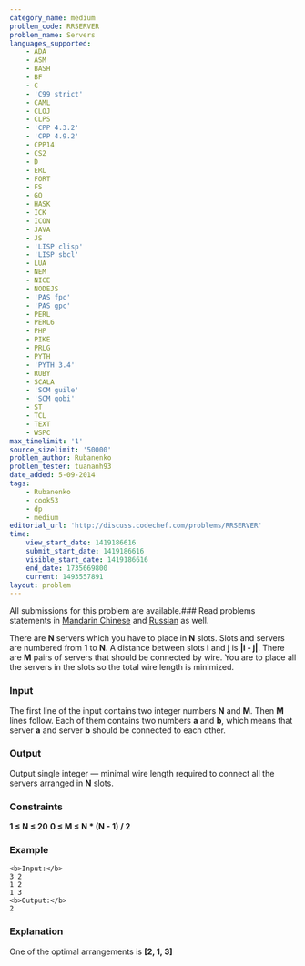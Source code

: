 ```yaml
---
category_name: medium
problem_code: RRSERVER
problem_name: Servers
languages_supported:
    - ADA
    - ASM
    - BASH
    - BF
    - C
    - 'C99 strict'
    - CAML
    - CLOJ
    - CLPS
    - 'CPP 4.3.2'
    - 'CPP 4.9.2'
    - CPP14
    - CS2
    - D
    - ERL
    - FORT
    - FS
    - GO
    - HASK
    - ICK
    - ICON
    - JAVA
    - JS
    - 'LISP clisp'
    - 'LISP sbcl'
    - LUA
    - NEM
    - NICE
    - NODEJS
    - 'PAS fpc'
    - 'PAS gpc'
    - PERL
    - PERL6
    - PHP
    - PIKE
    - PRLG
    - PYTH
    - 'PYTH 3.4'
    - RUBY
    - SCALA
    - 'SCM guile'
    - 'SCM qobi'
    - ST
    - TCL
    - TEXT
    - WSPC
max_timelimit: '1'
source_sizelimit: '50000'
problem_author: Rubanenko
problem_tester: tuananh93
date_added: 5-09-2014
tags:
    - Rubanenko
    - cook53
    - dp
    - medium
editorial_url: 'http://discuss.codechef.com/problems/RRSERVER'
time:
    view_start_date: 1419186616
    submit_start_date: 1419186616
    visible_start_date: 1419186616
    end_date: 1735669800
    current: 1493557891
layout: problem
---
```

All submissions for this problem are available.###  Read problems statements in [Mandarin Chinese](http://www.codechef.com/download/translated/COOK53/mandarin/RRSERVER.pdf) and [Russian](http://www.codechef.com/download/translated/COOK53/russian/RRSERVER.pdf) as well.

There are **N** servers which you have to place in **N** slots. Slots and servers are numbered from **1** to **N**.
A distance between slots **i** and **j** is **|i - j|**. There are **M** pairs of servers that should be connected by wire. You are to place all the servers in the slots so the total wire length is minimized.

### Input

The first line of the input contains two integer numbers **N** and **M**. Then **M** lines follow. Each of them contains two numbers **a** and **b**, which means that server **a** and server **b** should be connected to each other.

### Output

Output single integer — minimal wire length required to connect all the servers arranged in **N** slots.

### Constraints

**1 ≤ N ≤ 20** 
**0 ≤ M ≤ N \* (N - 1) / 2**

### Example

```
<b>Input:</b>
3 2
1 2
1 3
<b>Output:</b>
2

```
### Explanation

One of the optimal arrangements is **\[2, 1, 3\]**